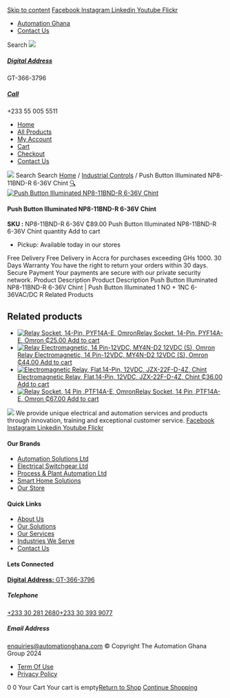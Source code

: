 [Skip to content](https://store.automationghana.com/product/push-button-illuminated-np8-11bnd-r-6-36v-chint/#content)
[ Facebook ](https://www.facebook.com/automationgh/) [ Instagram ](https://www.instagram.com/automationgh/) [ Linkedin ](https://www.linkedin.com/company/the-automation-ghana-limited/) [ Youtube ](https://www.youtube.com/channel/UCurrRDUSm5oIW39VXjn1u0w) [ Flickr ](https://www.flickr.com/photos/181794037@N07/)
  * [ Automation Ghana ](https://automationghana.com)
  * [ Contact Us ](https://store.automationghana.com/contact/)


Search
[ ![](https://store.automationghana.com/wp-content/uploads/2024/04/Website-TAGG-Logo-BLUE.png) ](https://store.automationghana.com/)
[ ](https://maps.app.goo.gl/m4xeaagWCNbLk4jM6)
#####  [ Digital Address ](https://maps.app.goo.gl/m4xeaagWCNbLk4jM6)
GT-366-3796 
[ ](tel:+233550055511)
#####  [ Call ](tel:+233550055511)
+233 55 005 5511 
  * [Home](https://store.automationghana.com/)
  * [All Products](https://store.automationghana.com/shop/)
  * [My Account](https://store.automationghana.com/my-account/)
  * [Cart](https://store.automationghana.com/cart/)
  * [Checkout](https://store.automationghana.com/checkout/)
  * [Contact Us](https://store.automationghana.com/contact/)


[![](https://store.automationghana.com/wp-content/uploads/2024/04/AutomationGhana_logo_white.png)](https://store.automationghana.com)
Search
Search
[Home](https://store.automationghana.com) / [Industrial Controls](https://store.automationghana.com/product-category/industrial-controls/) / Push Button Illuminated NP8-11BND-R 6-36V Chint
[🔍](https://store.automationghana.com/product/push-button-illuminated-np8-11bnd-r-6-36v-chint/)
[![Push Button Illuminated NP8-11BND-R 6-36V Chint](https://store.automationghana.com/wp-content/uploads/2020/04/PUSH-BUTTON.jpg)](https://store.automationghana.com/wp-content/uploads/2020/04/PUSH-BUTTON.jpg)
####  Push Button Illuminated NP8-11BND-R 6-36V Chint 
**SKU :** NP8-11BND-R 6-36V 
₵89.00
Push Button Illuminated NP8-11BND-R 6-36V Chint quantity
Add to cart
  * Pickup: Available today in our stores


Free Delivery 
Free Delivery in Accra for purchases exceeding GHs 1000. 
30 Days Warranty 
You have the right to return your orders within 30 days. 
Secure Payment 
Your payments are secure with our private security network. 
Product Description
Product Description
Push Button Illuminated NP8-11BND-R 6-36V Chint | Push Button Illuminated 1 NO + 1NC 6-36VAC/DC R
Related Products 
## Related products
  * [![Relay Socket, 14-Pin, PYF14A-E, Omron](https://store.automationghana.com/wp-content/uploads/2020/04/14-Pin-Relay-Socket-PTF14A-E-Omron.jpg)Relay Socket, 14-Pin, PYF14A-E, Omron ₵25.00 ](https://store.automationghana.com/product/14-pin-relay-socket-pyf14a-e-omron/)
[Add to cart](https://store.automationghana.com/product/push-button-illuminated-np8-11bnd-r-6-36v-chint/?add-to-cart=1598)
  * [![Relay Electromagnetic, 14 Pin-12VDC, MY4N-D2 12VDC \(S\), Omron](https://store.automationghana.com/wp-content/uploads/2020/04/14-Pin-Relay-MY4N-D2-24DC-S-Omron.jpg)Relay Electromagnetic, 14 Pin-12VDC, MY4N-D2 12VDC (S), Omron ₵44.00 ](https://store.automationghana.com/product/14-pin-relay-my4n-d2-12vdc-s-omron/)
[Add to cart](https://store.automationghana.com/product/push-button-illuminated-np8-11bnd-r-6-36v-chint/?add-to-cart=1600)
  * [![Electromagnetic Relay, Flat,14-Pin, 12VDC, JZX-22F-D-4Z, Chint](https://store.automationghana.com/wp-content/uploads/2020/04/14-Pin-Relay-JZX-22F-D-4Z-24VDC-Chint-300x300.jpg)Electromagnetic Relay, Flat,14-Pin, 12VDC, JZX-22F-D-4Z, Chint ₵36.00 ](https://store.automationghana.com/product/14-pin-relay-jzx-22f-d-4z-12vdc-chint/)
[Add to cart](https://store.automationghana.com/product/push-button-illuminated-np8-11bnd-r-6-36v-chint/?add-to-cart=1595)
  * [![Relay Socket, 14 Pin ,PTF14A-E, Omron](https://store.automationghana.com/wp-content/uploads/2020/04/14-Pin-Relay-Socket-PTF14A-E-Omron.jpg)Relay Socket, 14 Pin ,PTF14A-E, Omron ₵67.00 ](https://store.automationghana.com/product/14-pin-relay-socket-ptf14a-e-omron/)
[Add to cart](https://store.automationghana.com/product/push-button-illuminated-np8-11bnd-r-6-36v-chint/?add-to-cart=1594)


![](https://store.automationghana.com/wp-content/uploads/2024/04/AutomationGhana_logo_white.png)
We provide unique electrical and automation services and products through innovation, training and exceptional customer service.
[ Facebook ](https://www.facebook.com/automationgh/) [ Instagram ](https://www.instagram.com/automationgh/) [ Linkedin ](https://www.linkedin.com/company/the-automation-ghana-limited/) [ Youtube ](https://www.youtube.com/channel/UCurrRDUSm5oIW39VXjn1u0w) [ Flickr ](https://www.flickr.com/photos/181794037@N07/)
#### Our Brands
  * [ Automation Solutions Ltd ](https://store.automationghana.com/product/push-button-illuminated-np8-11bnd-r-6-36v-chint/)
  * [ Electrical Switchgear Ltd ](https://store.automationghana.com/product/push-button-illuminated-np8-11bnd-r-6-36v-chint/)
  * [ Process & Plant Automation Ltd ](https://store.automationghana.com/product/push-button-illuminated-np8-11bnd-r-6-36v-chint/)
  * [ Smart Home Solutions ](https://store.automationghana.com/product/push-button-illuminated-np8-11bnd-r-6-36v-chint/)
  * [ Our Store ](https://store.automationghana.com/product/push-button-illuminated-np8-11bnd-r-6-36v-chint/)


#### Quick Links
  * [ About Us ](https://store.automationghana.com/product/push-button-illuminated-np8-11bnd-r-6-36v-chint/)
  * [ Our Solutions ](https://store.automationghana.com/product/push-button-illuminated-np8-11bnd-r-6-36v-chint/)
  * [ Our Services ](https://store.automationghana.com/product/push-button-illuminated-np8-11bnd-r-6-36v-chint/)
  * [ Industries We Serve ](https://store.automationghana.com/product/push-button-illuminated-np8-11bnd-r-6-36v-chint/)
  * [ Contact Us ](https://store.automationghana.com/product/push-button-illuminated-np8-11bnd-r-6-36v-chint/)


#### Lets Connected
[**Digital Address:** GT-366-3796](https://maps.app.goo.gl/m4xeaagWCNbLk4jM6)
#####  Telephone 
[ +233 30 281 2680](tel:+233302812680)[+233 30 393 9077](https://store.automationghana.com/product/push-button-illuminated-np8-11bnd-r-6-36v-chint/+233303939077)
#####  Email Address 
enquiries@automationghana.com 
© Copyright The Automation Ghana Group 2024
  * [ Term Of Use ](https://store.automationghana.com/product/push-button-illuminated-np8-11bnd-r-6-36v-chint/)
  * [ Privacy Policy ](https://store.automationghana.com/product/push-button-illuminated-np8-11bnd-r-6-36v-chint/)


0
0
Your Cart
Your cart is empty[Return to Shop](https://store.automationghana.com/shop/)
[Continue Shopping](https://store.automationghana.com/product/push-button-illuminated-np8-11bnd-r-6-36v-chint/)
